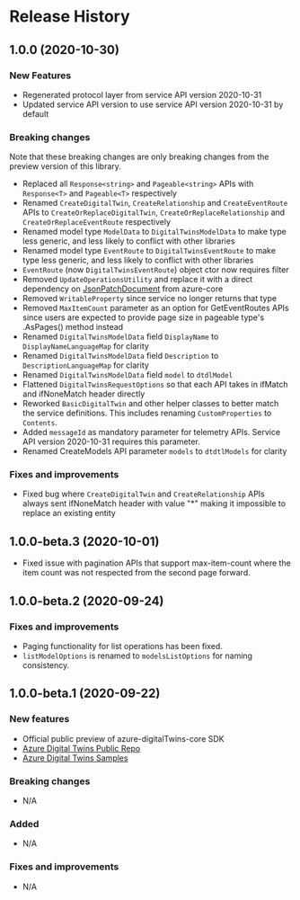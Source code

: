 # Release History

## 1.0.0 (2020-10-30)

### New Features

- Regenerated protocol layer from service API version 2020-10-31
- Updated service API version to use service API version 2020-10-31 by default

### Breaking changes

Note that these breaking changes are only breaking changes from the preview version of this library.

- Replaced all `Response<string>` and `Pageable<string>` APIs with `Response<T>` and `Pageable<T>` respectively
- Renamed `CreateDigitalTwin`, `CreateRelationship` and `CreateEventRoute` APIs to `CreateOrReplaceDigitalTwin`, `CreateOrReplaceRelationship` and `CreateOrReplaceEventRoute` respectively
- Renamed model type `ModelData` to `DigitalTwinsModelData` to make type less generic, and less likely to conflict with other libraries
- Renamed model type `EventRoute` to `DigitalTwinsEventRoute` to make type less generic, and less likely to conflict with other libraries
- `EventRoute` (now `DigitalTwinsEventRoute`) object ctor now requires filter
- Removed `UpdateOperationsUtility` and replace it with a direct dependency on [JsonPatchDocument](https://github.com/Azure/azure-sdk-for-java/blob/master/sdk/core/azure-core/src/main/java/com/azure/core/models/JsonPatchDocument.java) from azure-core
- Removed `WritableProperty` since service no longer returns that type
- Removed `MaxItemCount` parameter as an option for GetEventRoutes APIs since users are expected to provide page size in pageable type's .AsPages() method instead
- Renamed `DigitalTwinsModelData` field `DisplayName` to `DisplayNameLanguageMap` for clarity
- Renamed `DigitalTwinsModelData` field `Description` to `DescriptionLanguageMap` for clarity
- Renamed `DigitalTwinsModelData` field `model` to `dtdlModel`
- Flattened `DigitalTwinsRequestOptions` so that each API takes in ifMatch and ifNoneMatch header directly
- Reworked `BasicDigitalTwin` and other helper classes to better match the service definitions. This includes renaming `CustomProperties` to `Contents`.
- Added `messageId` as mandatory parameter for telemetry APIs. Service API version 2020-10-31 requires this parameter.
- Renamed CreateModels API parameter `models` to `dtdtlModels` for clarity

### Fixes and improvements
- Fixed bug where `CreateDigitalTwin` and `CreateRelationship` APIs always sent ifNoneMatch header with value "*" making it impossible to replace an existing entity

## 1.0.0-beta.3 (2020-10-01)

- Fixed issue with pagination APIs that support max-item-count where the item count was not respected from the second page forward.

## 1.0.0-beta.2 (2020-09-24)

### Fixes and improvements

- Paging functionality for list operations has been fixed.
- `listModelOptions` is renamed to `modelsListOptions` for naming consistency.

## 1.0.0-beta.1 (2020-09-22)

### New features

- Official public preview of azure-digitalTwins-core SDK
- [Azure Digital Twins Public Repo](https://github.com/Azure/azure-sdk-for-java/tree/master/sdk/digitaltwins/azure-digitaltwins-core)
- [Azure Digital Twins Samples](https://github.com/Azure/azure-sdk-for-java/tree/master/sdk/digitaltwins/azure-digitaltwins-core/src/samples)

### Breaking changes

- N/A

### Added

- N/A

### Fixes and improvements

- N/A
